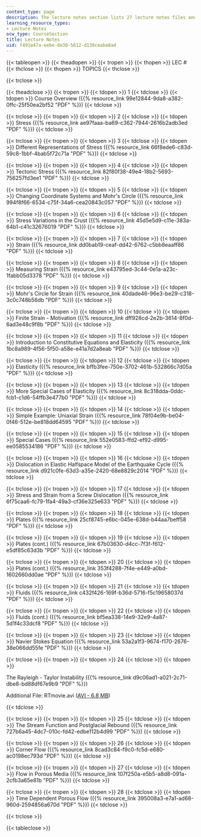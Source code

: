```yaml
---
content_type: page
description: The lecture notes section lists 27 lecture notes files and 1 video file.
learning_resource_types:
- Lecture Notes
ocw_type: CourseSection
title: Lecture Notes
uid: f491e47a-eebe-de30-5612-d139ceabe8ad
---
```


{{< tableopen >}}
{{< theadopen >}}
{{< tropen >}}
{{< thopen >}}
LEC #
{{< thclose >}}
{{< thopen >}}
TOPICS
{{< thclose >}}

{{< trclose >}}

{{< theadclose >}}
{{< tropen >}}
{{< tdopen >}}
1
{{< tdclose >}}
{{< tdopen >}}
Course Overview ({{% resource_link 99e12844-9da8-a382-0ffc-25f50ea2bf52 "PDF" %}})
{{< tdclose >}}

{{< trclose >}}
{{< tropen >}}
{{< tdopen >}}
2
{{< tdclose >}}
{{< tdopen >}}
Stress ({{% resource_link ae97faaa-ba69-c362-7944-2616b2adb3ed "PDF" %}})
{{< tdclose >}}

{{< trclose >}}
{{< tropen >}}
{{< tdopen >}}
3
{{< tdclose >}}
{{< tdopen >}}
Different Representations of Stress ({{% resource_link 66f8ede6-c83d-59c8-1bbf-4bab5f72c71a "PDF" %}})
{{< tdclose >}}

{{< trclose >}}
{{< tropen >}}
{{< tdopen >}}
4
{{< tdclose >}}
{{< tdopen >}}
Tectonic Stress ({{% resource_link 82f80f38-49e4-18b2-5693-756257fd3ee1 "PDF" %}})
{{< tdclose >}}

{{< trclose >}}
{{< tropen >}}
{{< tdopen >}}
5
{{< tdclose >}}
{{< tdopen >}}
Changing Coordinate Systems and Mohr's Circle ({{% resource_link 994f8f66-6534-c75f-34a6-cea20843c057 "PDF" %}})
{{< tdclose >}}

{{< trclose >}}
{{< tropen >}}
{{< tdopen >}}
6
{{< tdclose >}}
{{< tdopen >}}
Stress Variations in the Crust ({{% resource_link 45d5e5d9-c11e-383a-64b1-c41c32676019 "PDF" %}})
{{< tdclose >}}

{{< trclose >}}
{{< tropen >}}
{{< tdopen >}}
7
{{< tdclose >}}
{{< tdopen >}}
Strain ({{% resource_link dd0bab19-ceaf-dd42-6762-c5bb8eaaff86 "PDF" %}})
{{< tdclose >}}

{{< trclose >}}
{{< tropen >}}
{{< tdopen >}}
8
{{< tdclose >}}
{{< tdopen >}}
Measuring Strain ({{% resource_link e43795ed-3c44-0e1a-a23c-1fabb05d3378 "PDF" %}})
{{< tdclose >}}

{{< trclose >}}
{{< tropen >}}
{{< tdopen >}}
9
{{< tdclose >}}
{{< tdopen >}}
Mohr's Circle for Strain ({{% resource_link 40dade46-96e3-be29-c318-3c0c748b56db "PDF" %}})
{{< tdclose >}}

{{< trclose >}}
{{< tropen >}}
{{< tdopen >}}
10
{{< tdclose >}}
{{< tdopen >}}
Finite Strain - Motivation ({{% resource_link dff928cd-2e2b-3614-8f0d-6ad3e48c9f8b "PDF" %}})
{{< tdclose >}}

{{< trclose >}}
{{< tropen >}}
{{< tdopen >}}
11
{{< tdclose >}}
{{< tdopen >}}
Introduction to Constitutive Equations and Elasticity ({{% resource_link 1bc8a989-4f56-5f50-a58e-e41a7d2a8eab "PDF" %}})
{{< tdclose >}}

{{< trclose >}}
{{< tropen >}}
{{< tdopen >}}
12
{{< tdclose >}}
{{< tdopen >}}
Elasticity ({{% resource_link bffb3fee-750e-3702-461b-532866c7d05a "PDF" %}})
{{< tdclose >}}

{{< trclose >}}
{{< tropen >}}
{{< tdopen >}}
13
{{< tdclose >}}
{{< tdopen >}}
More Special Cases of Elasticity ({{% resource_link 8c318dda-0ddc-fcb1-c1d6-54ffb3e477b0 "PDF" %}})
{{< tdclose >}}

{{< trclose >}}
{{< tropen >}}
{{< tdopen >}}
14
{{< tdclose >}}
{{< tdopen >}}
Simple Example: Uniaxial Strain ({{% resource_link 78f04e9b-be04-0f46-512e-be818dd64595 "PDF" %}})
{{< tdclose >}}

{{< trclose >}}
{{< tropen >}}
{{< tdopen >}}
15
{{< tdclose >}}
{{< tdopen >}}
Special Cases ({{% resource_link 552e0583-ffd2-ef92-d995-ee0585534186 "PDF" %}})
{{< tdclose >}}

{{< trclose >}}
{{< tropen >}}
{{< tdopen >}}
16
{{< tdclose >}}
{{< tdopen >}}
Dislocation in Elastic Halfspace Model of the Earthquake Cycle ({{% resource_link d921c0fe-63d3-a35e-2420-68e8829c2014 "PDF" %}})
{{< tdclose >}}

{{< trclose >}}
{{< tropen >}}
{{< tdopen >}}
17
{{< tdclose >}}
{{< tdopen >}}
Stress and Strain from a Screw Dislocation ({{% resource_link 6f75caa6-fc79-1fa4-49a3-cf36e325e633 "PDF" %}})
{{< tdclose >}}

{{< trclose >}}
{{< tropen >}}
{{< tdopen >}}
18
{{< tdclose >}}
{{< tdopen >}}
Plates ({{% resource_link 25cf8745-e6bc-045e-638d-b44aa7beff58 "PDF" %}})
{{< tdclose >}}

{{< trclose >}}
{{< tropen >}}
{{< tdopen >}}
19
{{< tdclose >}}
{{< tdopen >}}
Plates (cont.) ({{% resource_link 67b03630-d4cc-7f3f-f612-e5df85c63d3b "PDF" %}})
{{< tdclose >}}

{{< trclose >}}
{{< tropen >}}
{{< tdopen >}}
20
{{< tdclose >}}
{{< tdopen >}}
Plates (cont.) ({{% resource_link 353f4288-7f4e-e449-a0bd-1602660dd0ae "PDF" %}})
{{< tdclose >}}

{{< trclose >}}
{{< tropen >}}
{{< tdopen >}}
21
{{< tdclose >}}
{{< tdopen >}}
Fluids ({{% resource_link c432f426-169f-b36d-5716-f5c19658037d "PDF" %}})
{{< tdclose >}}

{{< trclose >}}
{{< tropen >}}
{{< tdopen >}}
22
{{< tdclose >}}
{{< tdopen >}}
Fluids (cont.) ({{% resource_link bf5ea338-14e9-32e9-4a87-5d1f4c33dcf8 "PDF" %}})
{{< tdclose >}}

{{< trclose >}}
{{< tropen >}}
{{< tdopen >}}
23
{{< tdclose >}}
{{< tdopen >}}
Navier Stokes Equation ({{% resource_link 53a2a1f3-9674-f170-2676-38e066dd55fe "PDF" %}})
{{< tdclose >}}

{{< trclose >}}
{{< tropen >}}
{{< tdopen >}}
24
{{< tdclose >}}
{{< tdopen >}}


The Rayleigh - Taylor Instability ({{% resource_link d9c06ad1-a021-2c71-dbe8-bd88df67e9b9 "PDF" %}})

Additional File: RTmovie.avi ([AVI - 6.8 MB](/ans7870/12/12.520/f05/lecturenotes/12520RTmovie.avi))


{{< tdclose >}}

{{< trclose >}}
{{< tropen >}}
{{< tdopen >}}
25
{{< tdclose >}}
{{< tdopen >}}
The Stream Function and Postglacial Rebound ({{% resource_link 727b6a45-4dc7-010c-fd42-edbe112b4d99 "PDF" %}})
{{< tdclose >}}

{{< trclose >}}
{{< tropen >}}
{{< tdopen >}}
26
{{< tdclose >}}
{{< tdopen >}}
Corner Flow ({{% resource_link 8cad3c84-f9c0-fc5d-e680-ac0198ec793d "PDF" %}})
{{< tdclose >}}

{{< trclose >}}
{{< tropen >}}
{{< tdopen >}}
27
{{< tdclose >}}
{{< tdopen >}}
Flow in Porous Media ({{% resource_link 107f250a-e5b5-a8d8-091a-2cfb3a65e81b "PDF" %}})
{{< tdclose >}}

{{< trclose >}}
{{< tropen >}}
{{< tdopen >}}
28
{{< tdclose >}}
{{< tdopen >}}
Time Dependent Porous Flow ({{% resource_link 395008a3-e7a1-ad68-960d-2594856a670d "PDF" %}})
{{< tdclose >}}

{{< trclose >}}

{{< tableclose >}}